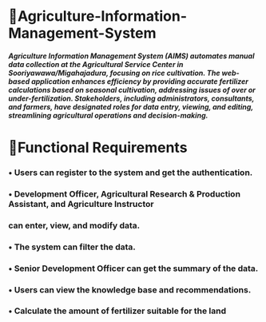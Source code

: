 ﻿#  🌾Agriculture-Information-Management-System
##### Agriculture Information Management System (AIMS) automates manual data collection at the Agricultural Service Center in Sooriyawawa/Migahajadura, focusing on rice cultivation. The web-based application enhances efficiency by providing accurate fertilizer calculations based on seasonal cultivation, addressing issues of over or under-fertilization. Stakeholders, including administrators, consultants, and farmers, have designated roles for data entry, viewing, and editing, streamlining agricultural operations and decision-making.

 #  📜Functional Requirements
 
   ### • Users can register to the system and get the authentication.

   ### • Development Officer, Agricultural Research & Production Assistant, and Agriculture Instructor 
   ###    can enter, view, and modify data.
   
   ### • The system can filter the data.

   ### • Senior Development Officer can get the summary of the data.

   ### • Users can view the knowledge base and recommendations.

   ### • Calculate the amount of fertilizer suitable for the land
